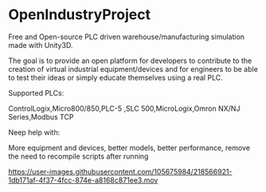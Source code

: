 # OpenIndustryProject

Free and Open-source PLC driven warehouse/manufacturing simulation made with Unity3D. 

The goal is to provide an open platform for developers to contribute to the creation of virtual industrial equipment/devices and for engineers to be able to test their ideas or simply educate themselves using a real PLC.

Supported PLCs:

ControlLogix,Micro800/850,PLC-5 ,SLC 500,MicroLogix,Omron NX/NJ Series,Modbus TCP

Neep help with:

More equipment and devices,
better models,
better performance,
remove the need to recompile scripts after running

https://user-images.githubusercontent.com/105675984/218566921-1db171af-4f37-4fcc-874e-a8168c871ee3.mov

